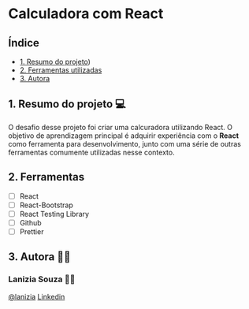 # Calculadora com React

## Índice

* [1. Resumo do projeto](#1-resumo-do-projeto))
* [2. Ferramentas utilizadas](#4-ferramentas-utilizadas)
* [3. Autora](#6-desenvolvedora)

## 1. Resumo do projeto :computer:

O desafio desse projeto foi criar uma calcuradora utilizando React.
O objetivo de aprendizagem principal é adquirir experiência com o **React**
como ferramenta para desenvolvimento, junto com uma série de outras ferramentas
comumente utilizadas nesse contexto.

## 2. Ferramentas

* [ ] React
* [ ] React-Bootstrap
* [ ] React Testing Library
* [ ] Github
* [ ] Prettier

## 3. Autora :woman_technologist:

### Lanizia Souza :woman_artist:

[@lanizia](https://github.com/lanizia) [Linkedin](https://www.linkedin.com/in/laniziasouza/)
